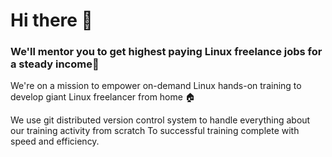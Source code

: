 # Hi there 👋
### We'll mentor you to get highest paying Linux freelance jobs for a steady income🐧

We're on a mission to empower on-demand Linux hands-on training to develop giant Linux freelancer from home 🏠

We use git distributed version control system to handle everything about our training activity from scratch To successful training complete with speed and efficiency.
